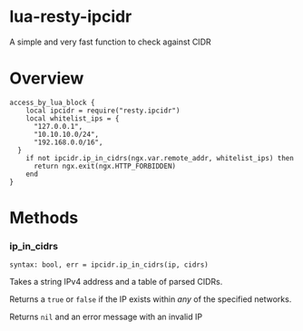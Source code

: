 # lua-resty-ipcidr

A simple and very fast function to check against CIDR

# Overview

```
access_by_lua_block {
    local ipcidr = require("resty.ipcidr")
    local whitelist_ips = {
      "127.0.0.1",
      "10.10.10.0/24",
      "192.168.0.0/16",
  }
    if not ipcidr.ip_in_cidrs(ngx.var.remote_addr, whitelist_ips) then
      return ngx.exit(ngx.HTTP_FORBIDDEN)
    end
}
```

# Methods
### ip_in_cidrs
`syntax: bool, err = ipcidr.ip_in_cidrs(ip, cidrs)`

Takes a string IPv4 address and a table of parsed CIDRs.

Returns a `true` or `false` if the IP exists within *any* of the specified networks.

Returns `nil` and an error message with an invalid IP
